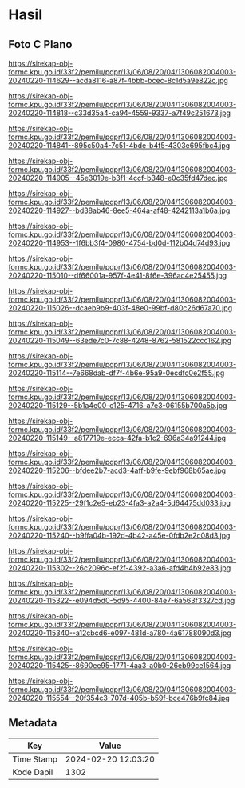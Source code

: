 # Hasil

## Foto C Plano

https://sirekap-obj-formc.kpu.go.id/33f2/pemilu/pdpr/13/06/08/20/04/1306082004003-20240220-114629--acda8116-a87f-4bbb-bcec-8c1d5a9e822c.jpg

https://sirekap-obj-formc.kpu.go.id/33f2/pemilu/pdpr/13/06/08/20/04/1306082004003-20240220-114818--c33d35a4-ca94-4559-9337-a7f49c251673.jpg

https://sirekap-obj-formc.kpu.go.id/33f2/pemilu/pdpr/13/06/08/20/04/1306082004003-20240220-114841--895c50a4-7c51-4bde-b4f5-4303e695fbc4.jpg

https://sirekap-obj-formc.kpu.go.id/33f2/pemilu/pdpr/13/06/08/20/04/1306082004003-20240220-114905--45e3019e-b3f1-4ccf-b348-e0c35fd47dec.jpg

https://sirekap-obj-formc.kpu.go.id/33f2/pemilu/pdpr/13/06/08/20/04/1306082004003-20240220-114927--bd38ab46-8ee5-464a-af48-4242113a1b6a.jpg

https://sirekap-obj-formc.kpu.go.id/33f2/pemilu/pdpr/13/06/08/20/04/1306082004003-20240220-114953--1f6bb3f4-0980-4754-bd0d-112b04d74d93.jpg

https://sirekap-obj-formc.kpu.go.id/33f2/pemilu/pdpr/13/06/08/20/04/1306082004003-20240220-115010--df66001a-957f-4e41-8f6e-396ac4e25455.jpg

https://sirekap-obj-formc.kpu.go.id/33f2/pemilu/pdpr/13/06/08/20/04/1306082004003-20240220-115026--dcaeb9b9-403f-48e0-99bf-d80c26d67a70.jpg

https://sirekap-obj-formc.kpu.go.id/33f2/pemilu/pdpr/13/06/08/20/04/1306082004003-20240220-115049--63ede7c0-7c88-4248-8762-581522ccc162.jpg

https://sirekap-obj-formc.kpu.go.id/33f2/pemilu/pdpr/13/06/08/20/04/1306082004003-20240220-115114--7e668dab-df7f-4b6e-95a9-0ecdfc0e2f55.jpg

https://sirekap-obj-formc.kpu.go.id/33f2/pemilu/pdpr/13/06/08/20/04/1306082004003-20240220-115129--5b1a4e00-c125-4716-a7e3-06155b700a5b.jpg

https://sirekap-obj-formc.kpu.go.id/33f2/pemilu/pdpr/13/06/08/20/04/1306082004003-20240220-115149--a817719e-ecca-42fa-b1c2-696a34a91244.jpg

https://sirekap-obj-formc.kpu.go.id/33f2/pemilu/pdpr/13/06/08/20/04/1306082004003-20240220-115206--bfdee2b7-acd3-4aff-b9fe-9ebf968b65ae.jpg

https://sirekap-obj-formc.kpu.go.id/33f2/pemilu/pdpr/13/06/08/20/04/1306082004003-20240220-115225--29f1c2e5-eb23-4fa3-a2a4-5d64475dd033.jpg

https://sirekap-obj-formc.kpu.go.id/33f2/pemilu/pdpr/13/06/08/20/04/1306082004003-20240220-115240--b9ffa04b-192d-4b42-a45e-0fdb2e2c08d3.jpg

https://sirekap-obj-formc.kpu.go.id/33f2/pemilu/pdpr/13/06/08/20/04/1306082004003-20240220-115302--26c2096c-ef2f-4392-a3a6-afd4b4b92e83.jpg

https://sirekap-obj-formc.kpu.go.id/33f2/pemilu/pdpr/13/06/08/20/04/1306082004003-20240220-115322--e094d5d0-5d95-4400-84e7-6a563f3327cd.jpg

https://sirekap-obj-formc.kpu.go.id/33f2/pemilu/pdpr/13/06/08/20/04/1306082004003-20240220-115340--a12cbcd6-e097-481d-a780-4a61788090d3.jpg

https://sirekap-obj-formc.kpu.go.id/33f2/pemilu/pdpr/13/06/08/20/04/1306082004003-20240220-115425--8690ee95-1771-4aa3-a0b0-26eb99ce1564.jpg

https://sirekap-obj-formc.kpu.go.id/33f2/pemilu/pdpr/13/06/08/20/04/1306082004003-20240220-115554--20f354c3-707d-405b-b59f-bce476b9fc84.jpg


## Metadata

| Key        | Value               |
| ---------- | ------------------- |
| Time Stamp | 2024-02-20 12:03:20 |
| Kode Dapil | 1302                |



